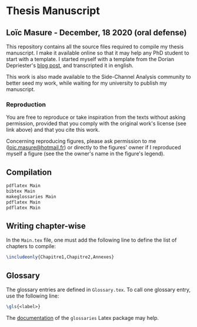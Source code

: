 # Thesis Manuscript
## Loïc Masure - December, 18 2020 (oral defense)
This repository contains all the source files required to compile my thesis manuscript. I make it available online so that it may help any PhD student to start with a template. I started myself with a template from the Dorian Depriester's [blog post](https://blog.dorian-depriester.fr/latex/template-these/template-complet-pour-manuscrit-de-these), and transcripted it in english.

This work is also made available to the Side-Channel Analysis community to better seed my work, while waiting for my university to publish my manuscript.

### Reproduction
You are free to reproduce or take inspiration from the texts without asking permission, provided that you comply with the original work's license (see link above) and that you cite this work.

Concerning reproducing figures, please ask permission to me (loic.masure@hotmail.fr) or directly to the figures' owner if I reproduced myself a figure (see the the owner's name in the figure's legend).


## Compilation
````bash
pdflatex Main
bibtex Main
makeglossaries Main
pdflatex Main
pdflatex Main
````


## Writing chapter-wise
In the ``Main.tex`` file, one must add the following line to define the list of chapters to compile:
````latex
\includeonly{Chapitre1,Chapitre2,Annexes}
````

## Glossary
The glossary entries are defined in ``Glossary.tex``. To call one glossary entry, use the following line:
````latex
\gls{<label>}
````
The [documentation](http://tug.ctan.org/tex-archive/macros/latex/contrib/glossaries/glossaries-user.pdf) of the ``glossaries`` Latex package may help.
